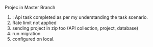 Projec in Master Branch 
1) : Api task completed as per my understanding the task scenario.
2) Rate limit not applied
3) sending project in zip too (API collection, project, database)
4) run migration
5) configured on local.
